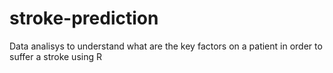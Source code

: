 # stroke-prediction
Data analisys to understand what are the key factors on a patient in order to suffer a stroke using R
